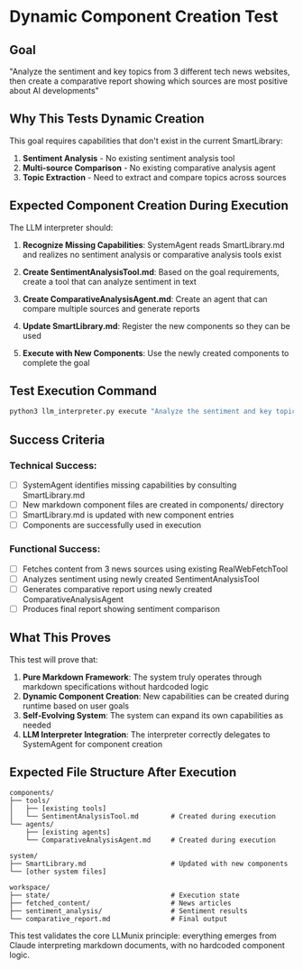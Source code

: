 # Dynamic Component Creation Test

## Goal
"Analyze the sentiment and key topics from 3 different tech news websites, then create a comparative report showing which sources are most positive about AI developments"

## Why This Tests Dynamic Creation

This goal requires capabilities that don't exist in the current SmartLibrary:

1. **Sentiment Analysis** - No existing sentiment analysis tool
2. **Multi-source Comparison** - No existing comparative analysis agent  
3. **Topic Extraction** - Need to extract and compare topics across sources

## Expected Component Creation During Execution

The LLM interpreter should:

1. **Recognize Missing Capabilities**: SystemAgent reads SmartLibrary.md and realizes no sentiment analysis or comparative analysis tools exist

2. **Create SentimentAnalysisTool.md**: Based on the goal requirements, create a tool that can analyze sentiment in text

3. **Create ComparativeAnalysisAgent.md**: Create an agent that can compare multiple sources and generate reports

4. **Update SmartLibrary.md**: Register the new components so they can be used

5. **Execute with New Components**: Use the newly created components to complete the goal

## Test Execution Command

```bash
python3 llm_interpreter.py execute "Analyze the sentiment and key topics from 3 different tech news websites (TechCrunch AI, Reuters Technology, BBC Technology), then create a comparative report showing which sources are most positive about AI developments"
```

## Success Criteria

### Technical Success:
- [ ] SystemAgent identifies missing capabilities by consulting SmartLibrary.md
- [ ] New markdown component files are created in components/ directory
- [ ] SmartLibrary.md is updated with new component entries
- [ ] Components are successfully used in execution

### Functional Success:
- [ ] Fetches content from 3 news sources using existing RealWebFetchTool
- [ ] Analyzes sentiment using newly created SentimentAnalysisTool
- [ ] Generates comparative report using newly created ComparativeAnalysisAgent
- [ ] Produces final report showing sentiment comparison

## What This Proves

This test will prove that:

1. **Pure Markdown Framework**: The system truly operates through markdown specifications without hardcoded logic
2. **Dynamic Component Creation**: New capabilities can be created during runtime based on user goals
3. **Self-Evolving System**: The system can expand its own capabilities as needed
4. **LLM Interpreter Integration**: The interpreter correctly delegates to SystemAgent for component creation

## Expected File Structure After Execution

```
components/
├── tools/
│   ├── [existing tools]
│   └── SentimentAnalysisTool.md        # Created during execution
└── agents/
    ├── [existing agents]  
    └── ComparativeAnalysisAgent.md     # Created during execution

system/
├── SmartLibrary.md                     # Updated with new components
└── [other system files]

workspace/
├── state/                              # Execution state
├── fetched_content/                    # News articles
├── sentiment_analysis/                 # Sentiment results
└── comparative_report.md               # Final output
```

This test validates the core LLMunix principle: everything emerges from Claude interpreting markdown documents, with no hardcoded component logic.